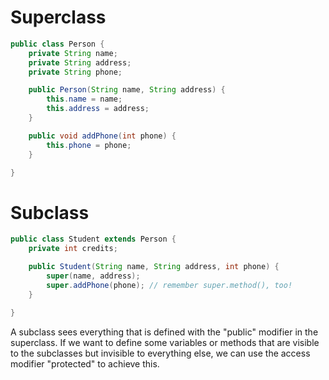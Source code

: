 # Superclass

```java
public class Person {
    private String name;
    private String address;
    private String phone;

    public Person(String name, String address) {
        this.name = name;
        this.address = address;
    }

    public void addPhone(int phone) {
        this.phone = phone;
    }

}
```

# Subclass

```java
public class Student extends Person {
    private int credits;

    public Student(String name, String address, int phone) {
        super(name, address);
        super.addPhone(phone); // remember super.method(), too!
    }

}
```

A subclass sees everything that is defined with the "public" modifier in the superclass. If we want to define some variables or methods that are visible to the subclasses but invisible to everything else, we can use the access modifier "protected" to achieve this.